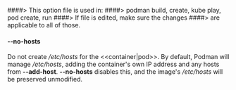 ####> This option file is used in:
####>   podman build, create, kube play, pod create, run
####> If file is edited, make sure the changes
####> are applicable to all of those.
#### **--no-hosts**

Do not create _/etc/hosts_ for the <<container|pod>>.
By default, Podman will manage _/etc/hosts_, adding the container's own IP address and any hosts from **--add-host**.
**--no-hosts** disables this, and the image's _/etc/hosts_ will be preserved unmodified.
